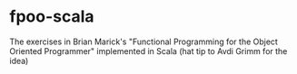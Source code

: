 fpoo-scala
==========

The exercises in Brian Marick's "Functional Programming for the Object Oriented Programmer" implemented in Scala (hat tip to Avdi Grimm for the idea)
